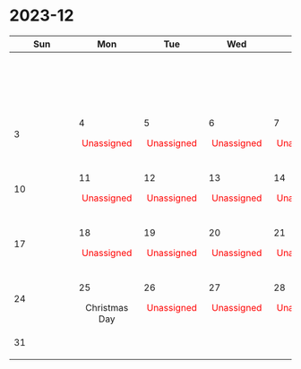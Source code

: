 # 2023-12

|<div style='width:100px'>Sun</div>|<div style='width:100px'>Mon</div>|<div style='width:100px'>Tue</div>|<div style='width:100px'>Wed</div>|<div style='width:100px'>Thu</div>|<div style='width:100px'>Fri</div>|<div style='width:100px'>Sat</div>|
|:-:|:-:|:-:|:-:|:-:|:-:|:-:|
|<br/><br/> |<br/><br/> |<br/><br/> |<br/><br/> |<br/><br/> |<p align='left'>1</p><span style='color:red'>Unassigned</span><br/><br/>|<p align='left'>2</p>|
|<p align='left'>3</p>|<p align='left'>4</p><span style='color:red'>Unassigned</span><br/><br/>|<p align='left'>5</p><span style='color:red'>Unassigned</span><br/><br/>|<p align='left'>6</p><span style='color:red'>Unassigned</span><br/><br/>|<p align='left'>7</p><span style='color:red'>Unassigned</span><br/><br/>|<p align='left'>8</p><span style='color:red'>Unassigned</span><br/><br/>|<p align='left'>9</p>|
|<p align='left'>10</p>|<p align='left'>11</p><span style='color:red'>Unassigned</span><br/><br/>|<p align='left'>12</p><span style='color:red'>Unassigned</span><br/><br/>|<p align='left'>13</p><span style='color:red'>Unassigned</span><br/><br/>|<p align='left'>14</p><span style='color:red'>Unassigned</span><br/><br/>|<p align='left'>15</p><span style='color:red'>Unassigned</span><br/><br/>|<p align='left'>16</p>|
|<p align='left'>17</p>|<p align='left'>18</p><span style='color:red'>Unassigned</span><br/><br/>|<p align='left'>19</p><span style='color:red'>Unassigned</span><br/><br/>|<p align='left'>20</p><span style='color:red'>Unassigned</span><br/><br/>|<p align='left'>21</p><span style='color:red'>Unassigned</span><br/><br/>|<p align='left'>22</p><span style='color:red'>Unassigned</span><br/><br/>|<p align='left'>23</p>|
|<p align='left'>24</p>|<p align='left'>25</p>Christmas Day<br/>|<p align='left'>26</p><span style='color:red'>Unassigned</span><br/><br/>|<p align='left'>27</p><span style='color:red'>Unassigned</span><br/><br/>|<p align='left'>28</p><span style='color:red'>Unassigned</span><br/><br/>|<p align='left'>29</p><span style='color:red'>Unassigned</span><br/><br/>|<p align='left'>30</p>|
|<p align='left'>31</p>|<br/><br/> |<br/><br/> |<br/><br/> |<br/><br/> |<br/><br/> |<br/><br/> |

